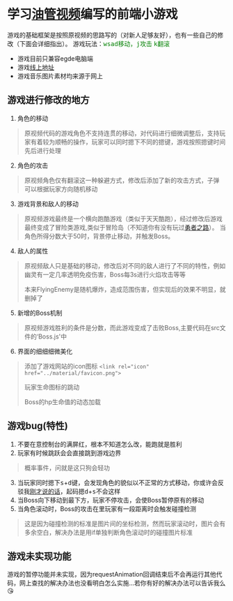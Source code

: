 # 学习[油管视频](https://www.youtube.com/watch?v=GFO_txvwK_c)编写的前端小游戏
游戏的基础框架是按照原视频的思路写的（对新人足够友好），也有一些自己的修改（下面会详细指出）。
游戏玩法：<font color=#008000><kbd>w</kbd><kbd>s</kbd><kbd>a</kbd><kbd>d</kbd>移动，<kbd>j</kbd>攻击  <kbd>k</kbd>翻滚</font>
- 游戏目前只兼容egde电脑端
- 游戏[线上地址](https://n1425362023.github.io/JS-Game/)
- 游戏音乐图片素材均来源于网上
## 游戏进行修改的地方
1. 角色的移动
 >原视频代码的游戏角色不支持连贯的移动，对代码进行细微调整后，支持玩家有着<a id="jump"></a>较为顺畅的操作，玩家可以同时摁下不同的摁键，游戏按照摁键时间先后进行处理
2. 角色的攻击
>原视频角色仅有翻滚这一种躲避方式，修改后添加了新的攻击方式，子弹
>可以根据玩家方向随机移动
3. 游戏背景和敌人的移动
>原视频游戏最终是一个横向跑酷游戏（类似于天天酷跑），经过修改后游戏最终变成了冒险类游戏,类似于冒险岛（不知道你有没有玩过[勇者之路](https://www.4399.com/flash/47931_1.htm)）。
>当角色所得分数大于50时，背景停止移动，并触发Boss。
4. 敌人的属性
>原视频敌人只是基础的移动，修改后对不同的敌人进行了不同的特性，例如幽灵有一定几率透明免疫伤害，Boss每3s进行火焰攻击等等
>
>本来FlyingEnemy是随机爆炸，造成范围伤害，但实现后的效果不明显，就删掉了
5. 新增的Boss机制
>原视频游戏胜利的条件是分数，而此游戏变成了击败Boss,主要代码在src文件的‘Boss.js'中
6. 界面的细细细微美化
>添加了游戏网站的icon图标
>`<link rel="icon" href="../material/favicon.png">`
>
>玩家生命图标的跳动
>
>Boss的hp生命值的动态加载
## 游戏bug(特性)
1. 不要在意控制台的满屏红，根本不知道怎么改，能跑就是胜利
2. 玩家有时候跳跃会会直接跳到游戏边界
 >概率事件，问就是这只狗会轻功
3. 当玩家同时摁下<kbd>s</kbd>+<kbd>d</kbd>键，会发现角色的貌似以不正常的方式移动，你或许会反驳我[刚才说的话](#jump)，起码摁<kbd>d</kbd>+<kbd>s</kbd>不会这样
4. 当Boss向下移动到最下方，玩家不停攻击，会使Boss暂停原有的移动
5. 当角色滚动时，Boss的攻击在里玩家有一段距离时会触发碰撞检测
 >这是因为碰撞检测的标准是图片间的坐标检测，然而玩家滚动时，图片会有多余空白，解决办法是用if单独判断角色滚动时的碰撞图片标准
## 游戏未实现功能
游戏的暂停功能并未实现，因为requestAnimation回调结束后不会再运行其他代码，网上查找的解决办法也没看明白怎么实施...若你有好的解决办法可以告诉我么 :kissing_heart:

